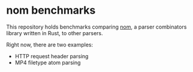 # nom benchmarks

This repository holds benchmarks comparing [nom](https://github.com/Geal/nom), a parser combinators library written in Rust, to other parsers.

Right now, there are two examples:
- HTTP request header parsing
- MP4 filetype atom parsing
